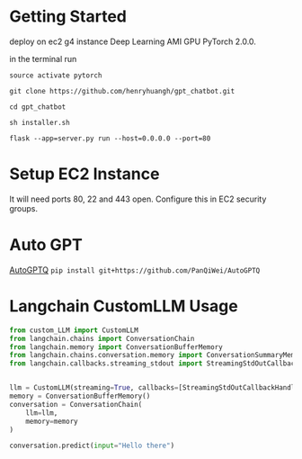 # Getting Started

deploy on ec2 g4 instance Deep Learning AMI GPU PyTorch 2.0.0.

in the terminal run

`source activate pytorch`

`git clone https://github.com/henryhuangh/gpt_chatbot.git`

`cd gpt_chatbot`

`sh installer.sh`

`flask --app=server.py run --host=0.0.0.0 --port=80`

# Setup EC2 Instance

It will need ports 80, 22 and 443 open. Configure this in EC2 security groups.

# Auto GPT

[AutoGPTQ](https://github.com/PanQiWei/AutoGPTQ)
`pip install git+https://github.com/PanQiWei/AutoGPTQ`

# Langchain CustomLLM Usage

```python
from custom_LLM import CustomLLM
from langchain.chains import ConversationChain
from langchain.memory import ConversationBufferMemory
from langchain.chains.conversation.memory import ConversationSummaryMemory
from langchain.callbacks.streaming_stdout import StreamingStdOutCallbackHandler


llm = CustomLLM(streaming=True, callbacks=[StreamingStdOutCallbackHandler()])
memory = ConversationBufferMemory()
conversation = ConversationChain(
    llm=llm,
    memory=memory
)

conversation.predict(input="Hello there")
```
